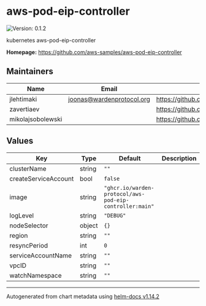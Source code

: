 # aws-pod-eip-controller

![Version: 0.1.2](https://img.shields.io/badge/Version-0.1.2-informational?style=flat-square)

kubernetes aws-pod-eip-controller

**Homepage:** <https://github.com/aws-samples/aws-pod-eip-controller>

## Maintainers

| Name | Email | Url |
| ---- | ------ | --- |
| jlehtimaki | <joonas@wardenprotocol.org> | <https://github.com/jlehtimaki> |
| zavertiaev |  | <https://github.com/zavertiaev> |
| mikolajsobolewski |  | <https://github.com/mikolajsobolewski> |

## Values

| Key | Type | Default | Description |
|-----|------|---------|-------------|
| clusterName | string | `""` |  |
| createServiceAccount | bool | `false` |  |
| image | string | `"ghcr.io/warden-protocol/aws-pod-eip-controller:main"` |  |
| logLevel | string | `"DEBUG"` |  |
| nodeSelector | object | `{}` |  |
| region | string | `""` |  |
| resyncPeriod | int | `0` |  |
| serviceAccountName | string | `""` |  |
| vpcID | string | `""` |  |
| watchNamespace | string | `""` |  |

----------------------------------------------
Autogenerated from chart metadata using [helm-docs v1.14.2](https://github.com/norwoodj/helm-docs/releases/v1.14.2)
